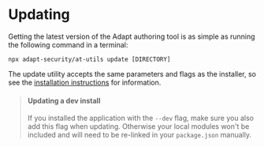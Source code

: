 # Updating

Getting the latest version of the Adapt authoring tool is as simple as running the following command in a terminal:

```
npx adapt-security/at-utils update [DIRECTORY]
```

The update utility accepts the same parameters and flags as the installer, so see the [installation instructions](http://localhost:9003/#/install?id=installer-options) for information.

> #### Updating a dev install
>
> If you installed the application with the `--dev` flag, make sure you also add this flag when updating. Otherwise your local modules won't be included and will need to be re-linked in your `package.json` manually.